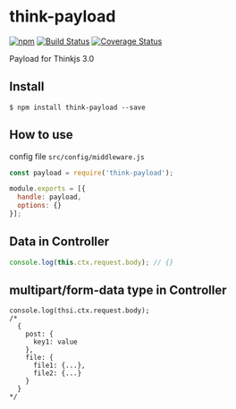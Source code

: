 # think-payload
[![npm](https://img.shields.io/npm/v/think-payload.svg)](https://www.npmjs.com/package/think-payload)
[![Build Status](https://travis-ci.org/thinkjs/think-payload.svg?branch=master)](https://travis-ci.org/thinkjs/think-payload)
[![Coverage Status](https://coveralls.io/repos/github/thinkjs/think-payload/badge.svg?branch=master)](https://coveralls.io/github/thinkjs/think-payload?branch=master)

Payload for Thinkjs 3.0

## Install

```
$ npm install think-payload --save
```

## How to use

config file `src/config/middleware.js`

```javascript
const payload = require('think-payload');

module.exports = [{
  handle: payload,
  options: {}
}];
```

## Data in Controller

```javascript
console.log(this.ctx.request.body); // {}
```

## multipart/form-data type in Controller
```
console.log(thsi.ctx.request.body);
/*
  {
    post: {
      key1: value
    },
    file: {
      file1: {...},
      file2: {...}
    }
  }
*/
```